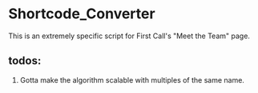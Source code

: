 # Shortcode_Converter

This is an extremely specific script for First Call's "Meet the Team" page.

## todos:

1. Gotta make the algorithm scalable with multiples of the same name.
